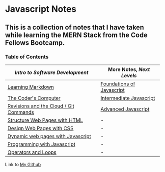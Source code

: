 # Javascript Notes

## This is a collection of notes that I have taken while learning the MERN Stack from the Code Fellows Bootcamp. ##

<h3 style=“display:block;
           margin-left: auto;
           margin-right:auto;
           text-align: center;“>
  Table of Contents</h3> 
  
  _Intro to Software Development_ | **More Notes**, _Next Levels_
------------ | -------------
[Learning Markdown](https://github.com/TraceDugar/reading-notes/blob/main/102/class1.md) | [Foundations of Javascript](https://github.com/TraceDugar/reading-notes/blob/main/201/Toc.md)
[The Coder's Computer](https://github.com/TraceDugar/reading-notes/blob/main/102/class2.md) | [Intermediate Javascript](https://github.com/TraceDugar/reading-notes/blob/main/301/toc.md)
[Revisions and the Cloud / Git Commands](https://github.com/TraceDugar/reading-notes/blob/main/102/class3.md) | [Advanced Javascript](https://github.com/TraceDugar/reading-notes/blob/main/401/toc.md)
[Structure Web Pages with HTML](https://github.com/TraceDugar/reading-notes/blob/main/102/class4.md) | -
[Design Web Pages with CSS](https://github.com/TraceDugar/reading-notes/blob/main/102/class5.md) | -
[Dynamic web pages with Javascript](https://github.com/TraceDugar/reading-notes/blob/main/102/class6.md) | -
[Programming with Javascript](https://github.com/TraceDugar/reading-notes/blob/main/102/class7.md) | -
[Operators and Loops](https://github.com/TraceDugar/reading-notes/blob/main/102/class8.md) | -


Link to [My Github](https://github.com/TraceDugar) 
